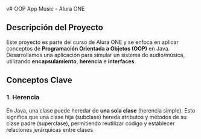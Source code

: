 v# OOP App Music - Alura ONE

## Descripción del Proyecto
Este proyecto es parte del curso de Alura ONE y se enfoca en aplicar conceptos de **Programación Orientada a Objetos (OOP)** en Java. Desarrollamos una aplicación para simular un sistema de audio/música, utilizando **encapsulamiento**, **herencia** e **interfaces**.

## Conceptos Clave

### 1. Herencia
En Java, una clase puede heredar de **una sola clase** (herencia simple). Esto significa que una clase hija (subclase) hereda atributos y métodos de su clase padre (superclase), permitiendo reutilizar código y establecer relaciones jerárquicas entre clases.

